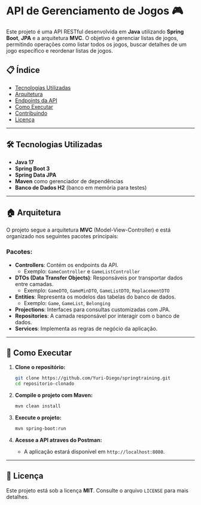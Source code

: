 # API de Gerenciamento de Jogos 🎮

Este projeto é uma API RESTful desenvolvida em **Java** utilizando **Spring Boot**, **JPA** e a arquitetura **MVC**. O objetivo é gerenciar listas de jogos, permitindo operações como listar todos os jogos, buscar detalhes de um jogo específico e reordenar listas de jogos.

## 📋 Índice
- [Tecnologias Utilizadas](#-tecnologias-utilizadas)
- [Arquitetura](#-arquitetura)
- [Endpoints da API](#-endpoints-da-api)
- [Como Executar](#-como-executar)
- [Contribuindo](#-contribuindo)
- [Licença](#-licença)

---

## 🛠 Tecnologias Utilizadas
- **Java 17**
- **Spring Boot 3**
- **Spring Data JPA**
- **Maven** como gerenciador de dependências
- **Banco de Dados H2** (banco em memória para testes)

---

## 🏠 Arquitetura
O projeto segue a arquitetura **MVC** (Model-View-Controller) e está organizado nos seguintes pacotes principais:

### Pacotes:
- **Controllers**: Contém os endpoints da API.
    - Exemplo: `GameController` e `GameListController`
- **DTOs (Data Transfer Objects)**: Responsáveis por transportar dados entre camadas.
    - Exemplo: `GameDTO`, `GameMinDTO`, `GameListDTO`, `ReplacementDTO`
- **Entities**: Representa os modelos das tabelas do banco de dados.
    - Exemplo: `Game`, `GameList`, `Belonging`
- **Projections**: Interfaces para consultas customizadas com JPA.
- **Repositories**: A camada responsável por interagir com o banco de dados.
- **Services**: Implementa as regras de negócio da aplicação.

---

## 🚀 Como Executar
1. **Clone o repositório:**
   ```bash
   git clone https://github.com/Yuri-Diego/springtraining.git
   cd repositorio-clonado
   ```

2. **Compile o projeto com Maven:**
   ```bash
   mvn clean install
   ```

3. **Execute o projeto:**
   ```bash
   mvn spring-boot:run
   ```

4. **Acesse a API atraves do Postman:**
   - A aplicação estará disponível em `http://localhost:8080`.

---

## 📜 Licença
Este projeto está sob a licença **MIT**. Consulte o arquivo `LICENSE` para mais detalhes.

